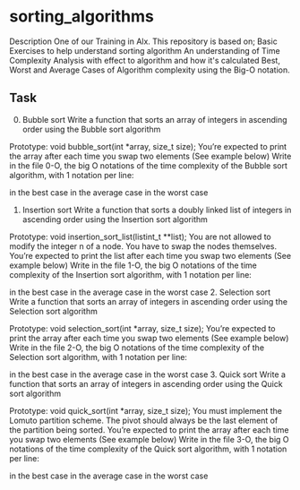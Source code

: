 # sorting_algorithms

Description 
One of our Training in Alx. This repository is based on;
  Basic Exercises to help understand sorting algorithm
  An understanding of Time Complexity Analysis with effect to algorithm and how it's calculated
  Best, Worst and Average Cases of Algorithm complexity using the Big-O notation.
## Task
0. Bubble sort
Write a function that sorts an array of integers in ascending order using the Bubble sort algorithm

Prototype: void bubble_sort(int *array, size_t size);
You’re expected to print the array after each time you swap two elements (See example below)
Write in the file 0-O, the big O notations of the time complexity of the Bubble sort algorithm, with 1 notation per line:

in the best case
in the average case
in the worst case
1. Insertion sort
Write a function that sorts a doubly linked list of integers in ascending order using the Insertion sort algorithm

Prototype: void insertion_sort_list(listint_t **list);
You are not allowed to modify the integer n of a node. You have to swap the nodes themselves.
You’re expected to print the list after each time you swap two elements (See example below)
Write in the file 1-O, the big O notations of the time complexity of the Insertion sort algorithm, with 1 notation per line:

in the best case
in the average case
in the worst case
2. Selection sort
Write a function that sorts an array of integers in ascending order using the Selection sort algorithm

Prototype: void selection_sort(int *array, size_t size);
You’re expected to print the array after each time you swap two elements (See example below)
Write in the file 2-O, the big O notations of the time complexity of the Selection sort algorithm, with 1 notation per line:

in the best case
in the average case
in the worst case
3. Quick sort
Write a function that sorts an array of integers in ascending order using the Quick sort algorithm

Prototype: void quick_sort(int *array, size_t size);
You must implement the Lomuto partition scheme.
The pivot should always be the last element of the partition being sorted.
You’re expected to print the array after each time you swap two elements (See example below)
Write in the file 3-O, the big O notations of the time complexity of the Quick sort algorithm, with 1 notation per line:

in the best case
in the average case
in the worst case
